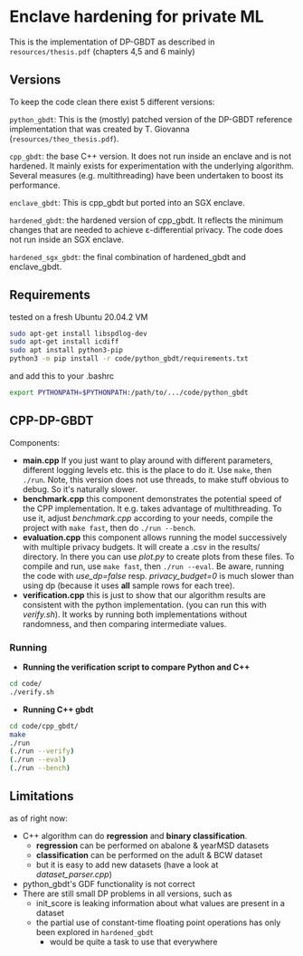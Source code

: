 # Enclave hardening for private ML

This is the implementation of DP-GBDT as described in `resources/thesis.pdf` (chapters 4,5 and 6 mainly)

## Versions

To keep the code clean there exist 5 different versions:

`python_gbdt`: This is the (mostly) patched version of the DP-GBDT reference implementation that was created by T. Giovanna (`resources/theo_thesis.pdf`).

`cpp_gbdt`: the base C++ version. It does not run inside an enclave and is not hardened. It mainly exists for experimentation with the underlying algorithm. Several measures (e.g. multithreading) have been undertaken to boost its performance.

`enclave_gbdt`: This is cpp_gbdt but ported into an SGX enclave.

`hardened_gbdt`: the hardened version of cpp_gbdt. It reflects the minimum changes that are needed to achieve ε-differential privacy. The code does not run inside an SGX enclave.

`hardened_sgx_gbdt`: the final combination of hardened_gbdt and enclave_gbdt.




## Requirements
tested on a fresh Ubuntu 20.04.2 VM
```bash
sudo apt-get install libspdlog-dev
sudo apt-get install icdiff
sudo apt install python3-pip
python3 -m pip install -r code/python_gbdt/requirements.txt
```
and add this to your .bashrc
```bash
export PYTHONPATH=$PYTHONPATH:/path/to/.../code/python_gbdt
```

## CPP-DP-GBDT

Components:
- **main.cpp**
If you just want to play around with different parameters, different logging levels etc. this is the place to do it. Use `make`, then `./run`.
Note, this version does not use threads, to make stuff obvious to debug. So it's naturally slower.
- **benchmark.cpp**
this component demonstrates the potential speed of the CPP implementation. It e.g. takes advantage of multithreading. To use it, adjust _benchmark.cpp_ according to your needs, compile the project with `make fast`, then do `./run --bench`.
- **evaluation.cpp**
this component allows running the model successively with multiple privacy budgets. It will create a .csv in the results/ directory. In there you can use _plot.py_ to create plots from these files. To compile and run, use `make fast`, then `./run --eval`. Be aware, running the code with _use_dp=false_ resp. _privacy_budget=0_ is much slower than using dp (because it uses **all** sample rows for each tree).
- **verification.cpp**
this is just to show that our algorithm results are consistent with the python implementation. (you can run this with _verify.sh_). It works by running both implementations without randomness, and then comparing intermediate values.


### Running
- **Running the verification script to compare Python and C++**
```bash
cd code/
./verify.sh
```
- **Running C++ gbdt**
```bash
cd code/cpp_gbdt/
make
./run
(./run --verify)
(./run --eval)
(./run --bench)
```

## Limitations
as of right now:

- C++ algorithm can do **regression** and **binary classification**.
  - **regression** can be performed on abalone & yearMSD datasets
  - **classification** can be performed on the adult & BCW dataset
  - but it is easy to add new datasets (have a look at _dataset_parser.cpp_)
- python_gbdt's GDF functionality is not correct
- There are still small DP problems in all versions, such as
  - init\_score is leaking information about what values are present in a dataset
  - the partial use of constant-time floating point operations has only been explored in `hardened_gbdt`
    - would be quite a task to use that everywhere

